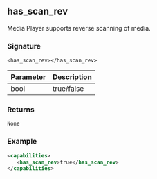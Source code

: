 ## has\_scan\_rev

Media Player supports reverse scanning of media.

### Signature

`<has_scan_rev></has_scan_rev>`


| Parameter | Description |
| --- | --- |
| bool | true/false |


### Returns

`None`


### Example

```xml
<capabilities>
   <has_scan_rev>true</has_scan_rev>
</capabilities>
```
